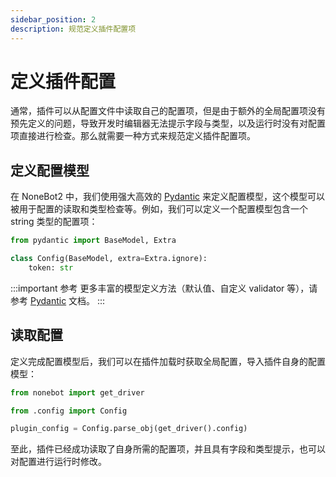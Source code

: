 ```yaml
---
sidebar_position: 2
description: 规范定义插件配置项
---
```


# 定义插件配置

通常，插件可以从配置文件中读取自己的配置项，但是由于额外的全局配置项没有预先定义的问题，导致开发时编辑器无法提示字段与类型，以及运行时没有对配置项直接进行检查。那么就需要一种方式来规范定义插件配置项。

## 定义配置模型

在 NoneBot2 中，我们使用强大高效的 [Pydantic](https://pydantic-docs.helpmanual.io/) 来定义配置模型，这个模型可以被用于配置的读取和类型检查等。例如，我们可以定义一个配置模型包含一个 string 类型的配置项：

```python title=config.py {3,4}
from pydantic import BaseModel, Extra

class Config(BaseModel, extra=Extra.ignore):
    token: str
```

:::important 参考
更多丰富的模型定义方法（默认值、自定义 validator 等），请参考 [Pydantic](https://pydantic-docs.helpmanual.io/) 文档。
:::

## 读取配置

定义完成配置模型后，我们可以在插件加载时获取全局配置，导入插件自身的配置模型：

```python title=__init__.py {5}
from nonebot import get_driver

from .config import Config

plugin_config = Config.parse_obj(get_driver().config)
```

至此，插件已经成功读取了自身所需的配置项，并且具有字段和类型提示，也可以对配置进行运行时修改。
